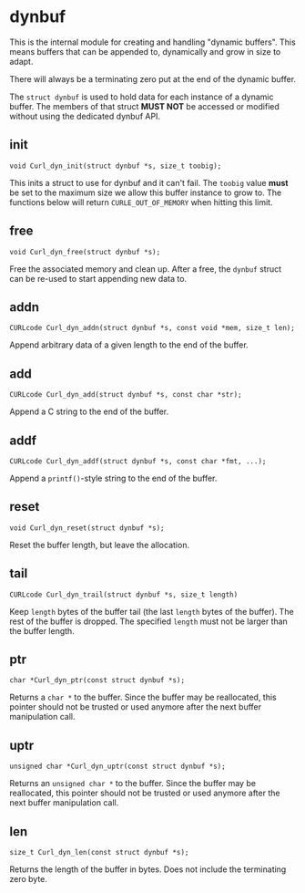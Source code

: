 # dynbuf

This is the internal module for creating and handling "dynamic buffers". This
means buffers that can be appended to, dynamically and grow in size to adapt.

There will always be a terminating zero put at the end of the dynamic buffer.

The `struct dynbuf` is used to hold data for each instance of a dynamic
buffer. The members of that struct **MUST NOT** be accessed or modified
without using the dedicated dynbuf API.

## init

    void Curl_dyn_init(struct dynbuf *s, size_t toobig);

This inits a struct to use for dynbuf and it can't fail. The `toobig` value
**must** be set to the maximum size we allow this buffer instance to grow to.
The functions below will return `CURLE_OUT_OF_MEMORY` when hitting this limit.

## free

    void Curl_dyn_free(struct dynbuf *s);

Free the associated memory and clean up. After a free, the `dynbuf` struct can
be re-used to start appending new data to.

## addn

    CURLcode Curl_dyn_addn(struct dynbuf *s, const void *mem, size_t len);

Append arbitrary data of a given length to the end of the buffer.

## add

    CURLcode Curl_dyn_add(struct dynbuf *s, const char *str);

Append a C string to the end of the buffer.

## addf

    CURLcode Curl_dyn_addf(struct dynbuf *s, const char *fmt, ...);

Append a `printf()`-style string to the end of the buffer.

## reset

    void Curl_dyn_reset(struct dynbuf *s);

Reset the buffer length, but leave the allocation.

## tail

    CURLcode Curl_dyn_trail(struct dynbuf *s, size_t length)

Keep `length` bytes of the buffer tail (the last `length` bytes of the
buffer). The rest of the buffer is dropped. The specified `length` must not be
larger than the buffer length.

## ptr

    char *Curl_dyn_ptr(const struct dynbuf *s);

Returns a `char *` to the buffer. Since the buffer may be reallocated, this
pointer should not be trusted or used anymore after the next buffer
manipulation call.

## uptr

    unsigned char *Curl_dyn_uptr(const struct dynbuf *s);

Returns an `unsigned char *` to the buffer. Since the buffer may be
reallocated, this pointer should not be trusted or used anymore after the next
buffer manipulation call.

## len

    size_t Curl_dyn_len(const struct dynbuf *s);

Returns the length of the buffer in bytes. Does not include the terminating
zero byte.
